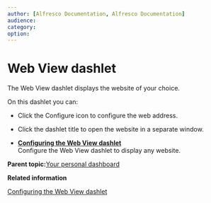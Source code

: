 ```yaml
---
author: [Alfresco Documentation, Alfresco Documentation]
audience: 
category: 
option: 
---
```


# Web View dashlet

The Web View dashlet displays the website of your choice.

On this dashlet you can:

-   Click the Configure icon to configure the web address.

-   Click the dashlet title to open the website in a separate window.


-   **[Configuring the Web View dashlet](../tasks/dashlet-webview-configure.md)**  
Configure the Web View dashlet to display any website.

**Parent topic:**[Your personal dashboard](../concepts/dashboard-use.md)

**Related information**  


[Configuring the Web View dashlet](dashlet-webview-configure.md)

